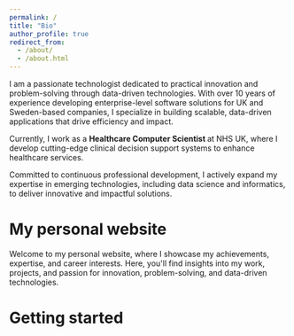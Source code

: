 ```yaml
---
permalink: /
title: "Bio"
author_profile: true
redirect_from: 
  - /about/
  - /about.html
---
```


I am a passionate technologist dedicated to practical innovation and problem-solving through data-driven technologies. With over 10 years of experience developing enterprise-level software solutions for UK and Sweden-based companies, I specialize in building scalable, data-driven applications that drive efficiency and impact.

Currently, I work as a <b> Healthcare Computer Scientist </b> at NHS UK, where I develop cutting-edge clinical decision support systems to enhance healthcare services.

Committed to continuous professional development, I actively expand my expertise in emerging technologies, including data science and informatics, to deliver innovative and impactful solutions.

My personal website
======
Welcome to my personal website, where I showcase my achievements, expertise, and career interests. Here, you'll find insights into my work, projects, and passion for innovation, problem-solving, and data-driven technologies.

Getting started
======
